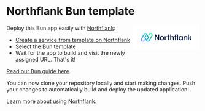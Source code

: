 # Northflank Bun template

<a target="_blank" rel="noopener noreferrer" href="https://www.northflank.com">
    <img alt="Northflank" align="right" src="/media/logo.svg" width="35%" />
</a>

Deploy this Bun app easily with [Northflank](https://www.northflank.com):

- [Create a service from template on Northflank](https://app.northflank.com/s/project/create/template-service)
- Select the Bun template
- Wait for the app to build and visit the newly assigned URL. That's it!

[Read our Bun guide here](https://northflank.com/guides/deploying-a-bun-app-on-northflank).

You can now clone your repository locally and start making changes. Push your changes to automatically build and deploy the updated application!

[Learn more about using Northflank](https://northflank.com/docs/).